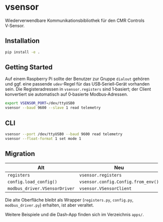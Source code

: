# vsensor

Wiederverwendbare Kommunikationsbibliothek für den CMR Controls V‑Sensor.

## Installation

```bash
pip install -e .
```

## Getting Started

Auf einem Raspberry Pi sollte der Benutzer zur Gruppe `dialout` gehören und
ggf. eine passende `udev`-Regel für das USB‑Seriell‑Gerät vorhanden sein.
Die Registeradressen in `vsensor.registers` sind 1‑basiert; der Client
konvertiert sie automatisch auf 0‑basierte Modbus‑Adressen.

```bash
export VSENSOR_PORT=/dev/ttyUSB0
vsensor --baud 9600 --slave 1 read telemetry
```

## CLI

```bash
vsensor --port /dev/ttyUSB0 --baud 9600 read telemetry
vsensor --float-format 1 set mode 1
```

## Migration

| Alt                              | Neu                               |
|---------------------------------|-----------------------------------|
| `registers`                     | `vsensor.registers`               |
| `config.load_config()`          | `vsensor.config.Config.from_env()`|
| `modbus_driver.VSensorDriver`   | `vsensor.VSensorClient`           |

Die alte Oberfläche bleibt als Wrapper (`registers.py`, `config.py`, `modbus_driver.py`) erhalten, ist aber veraltet.

Weitere Beispiele und die Dash‑App finden sich im Verzeichnis `apps/`.
